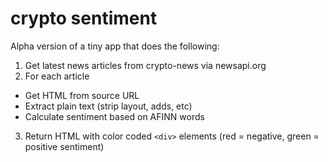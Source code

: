 # crypto sentiment

Alpha version of a tiny app that does the following:

1. Get latest news articles from crypto-news via newsapi.org
2. For each article
  * Get HTML from source URL
  * Extract plain text (strip layout, adds, etc)
  * Calculate sentiment based on AFINN words
3. Return HTML with color coded ```<div>``` elements (red = negative, green = positive sentiment)
 